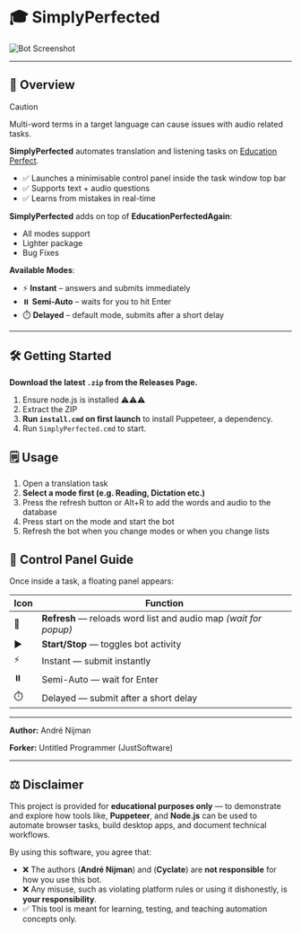 # 🎓 SimplyPerfected
<p align="top">
  <img src="result.png" alt="Bot Screenshot" />
</p>

---

## 📘 Overview
> [!CAUTION]
> Multi-word terms in a target language can cause issues with audio related tasks.

**SimplyPerfected** automates translation and listening tasks on [Education Perfect](https://www.educationperfect.com/).

- ✅ Launches a minimisable control panel inside the task window top bar
- ✅ Supports text + audio questions
- ✅ Learns from mistakes in real-time

**SimplyPerfected** adds on top of **EducationPerfectedAgain**:
- All modes support
- Lighter package
- Bug Fixes

**Available Modes**:
- ⚡ **Instant** – answers and submits immediately  
- ⏸️ **Semi-Auto** – waits for you to hit Enter  
- ⏱️ **Delayed** – default mode, submits after a short delay  

---

## 🛠 Getting Started

**Download the latest `.zip` from the Releases Page.**
1. Ensure node.js is installed ⚠️⚠️⚠️
2. Extract the ZIP
4. **Run `install.cmd` on first launch** to install Puppeteer, a dependency.
5. Run `SimplyPerfected.cmd` to start.

## 🗒️ Usage
1. Open a translation task
2. **Select a mode first (e.g. Reading, Dictation etc.)**
3. Press the refresh button or Alt+R to add the words and audio to the database
4. Press start on the mode and start the bot
5. Refresh the bot when you change modes or when you change lists

## 🧭 Control Panel Guide

Once inside a task, a floating panel appears:

| Icon  | Function              |
|-------|------------------------|
| 🔄    | **Refresh** — reloads word list and audio map *(wait for popup)*  
| ▶️    | **Start/Stop** — toggles bot activity  
| ⚡    | Instant — submit instantly  
| ⏸️    | Semi-Auto — wait for Enter  
| ⏱️    | Delayed — submit after a short delay  

---

**Author:** André Nijman

**Forker:** Untitled Programmer (JustSoftware)


---

## ⚖️ Disclaimer

This project is provided for **educational purposes only** — to demonstrate and explore how tools like, **Puppeteer**, and **Node.js** can be used to automate browser tasks, build desktop apps, and document technical workflows.

By using this software, you agree that:

- ❌ The authors (**André Nijman**) and (**Cyclate**) are **not responsible** for how you use this bot.  
- ❌ Any misuse, such as violating platform rules or using it dishonestly, is **your responsibility**.  
- ✅ This tool is meant for learning, testing, and teaching automation concepts only.
